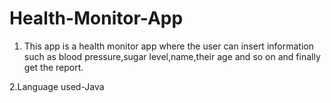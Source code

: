 # Health-Monitor-App

1. This app is a health monitor app where the user can insert information such as blood pressure,sugar level,name,their age and so on and finally get the report.

2.Language used-Java
